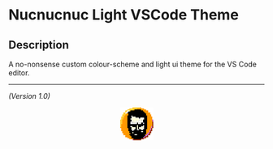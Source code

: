 
# Nucnucnuc Light VSCode Theme


## Description

A no-nonsense custom colour-scheme and light ui theme for the VS Code editor.

***

*(Version 1.0)*

<p align="center">
    <img src="favicon.png">
<p>
